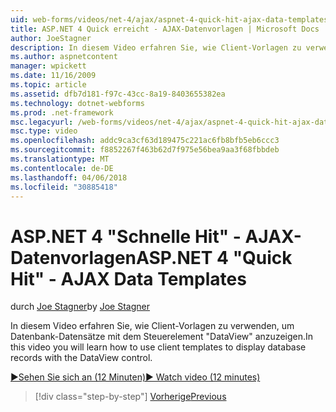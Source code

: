 ```yaml
---
uid: web-forms/videos/net-4/ajax/aspnet-4-quick-hit-ajax-data-templates
title: ASP.NET 4 Quick erreicht - AJAX-Datenvorlagen | Microsoft Docs
author: JoeStagner
description: In diesem Video erfahren Sie, wie Client-Vorlagen zu verwenden, um Datenbank-Datensätze mit dem Steuerelement "DataView" anzuzeigen.
ms.author: aspnetcontent
manager: wpickett
ms.date: 11/16/2009
ms.topic: article
ms.assetid: dfb7d181-f97c-43cc-8a19-8403655382ea
ms.technology: dotnet-webforms
ms.prod: .net-framework
msc.legacyurl: /web-forms/videos/net-4/ajax/aspnet-4-quick-hit-ajax-data-templates
msc.type: video
ms.openlocfilehash: addc9ca3cf63d189475c221ac6fb8bfb5eb6ccc3
ms.sourcegitcommit: f8852267f463b62d7f975e56bea9aa3f68fbbdeb
ms.translationtype: MT
ms.contentlocale: de-DE
ms.lasthandoff: 04/06/2018
ms.locfileid: "30885418"
---
```

<a name="aspnet-4-quick-hit---ajax-data-templates"></a><span data-ttu-id="24f12-103">ASP.NET 4 "Schnelle Hit" - AJAX-Datenvorlagen</span><span class="sxs-lookup"><span data-stu-id="24f12-103">ASP.NET 4 "Quick Hit" - AJAX Data Templates</span></span>
====================
<span data-ttu-id="24f12-104">durch [Joe Stagner](https://github.com/JoeStagner)</span><span class="sxs-lookup"><span data-stu-id="24f12-104">by [Joe Stagner](https://github.com/JoeStagner)</span></span>

<span data-ttu-id="24f12-105">In diesem Video erfahren Sie, wie Client-Vorlagen zu verwenden, um Datenbank-Datensätze mit dem Steuerelement "DataView" anzuzeigen.</span><span class="sxs-lookup"><span data-stu-id="24f12-105">In this video you will learn how to use client templates to display database records with the DataView control.</span></span> 

[<span data-ttu-id="24f12-106">&#9654;Sehen Sie sich an (12 Minuten)</span><span class="sxs-lookup"><span data-stu-id="24f12-106">&#9654; Watch video (12 minutes)</span></span>](https://channel9.msdn.com/Blogs/ASP-NET-Site-Videos/aspnet-4-quick-hit-ajax-data-templates)

> [!div class="step-by-step"]
> [<span data-ttu-id="24f12-107">Vorherige</span><span class="sxs-lookup"><span data-stu-id="24f12-107">Previous</span></span>](aspnet-4-quick-hit-jquery-syntax-for-microsoft-ajax.md)
